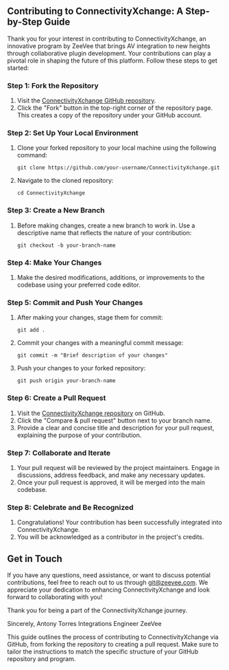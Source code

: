 ## Contributing to ConnectivityXchange: A Step-by-Step Guide

Thank you for your interest in contributing to ConnectivityXchange, an innovative program by ZeeVee that brings AV integration to new heights through collaborative plugin development. Your contributions can play a pivotal role in shaping the future of this platform. Follow these steps to get started:

### Step 1: Fork the Repository

1. Visit the [ConnectivityXchange GitHub repository](https://github.com/ConnectivityXchange).
2. Click the "Fork" button in the top-right corner of the repository page. This creates a copy of the repository under your GitHub account.

### Step 2: Set Up Your Local Environment

1. Clone your forked repository to your local machine using the following command:
   ```
   git clone https://github.com/your-username/ConnectivityXchange.git
   ```
2. Navigate to the cloned repository:
   ```
   cd ConnectivityXchange
   ```

### Step 3: Create a New Branch

1. Before making changes, create a new branch to work in. Use a descriptive name that reflects the nature of your contribution:
   ```
   git checkout -b your-branch-name
   ```

### Step 4: Make Your Changes

1. Make the desired modifications, additions, or improvements to the codebase using your preferred code editor.

### Step 5: Commit and Push Your Changes

1. After making your changes, stage them for commit:
   ```
   git add .
   ```
2. Commit your changes with a meaningful commit message:
   ```
   git commit -m "Brief description of your changes"
   ```
3. Push your changes to your forked repository:
   ```
   git push origin your-branch-name
   ```

### Step 6: Create a Pull Request

1. Visit the [ConnectivityXchange repository](https://github.com/ConnectivityXchange/) on GitHub.
2. Click the "Compare & pull request" button next to your branch name.
3. Provide a clear and concise title and description for your pull request, explaining the purpose of your contribution.

### Step 7: Collaborate and Iterate

1. Your pull request will be reviewed by the project maintainers. Engage in discussions, address feedback, and make any necessary updates.
2. Once your pull request is approved, it will be merged into the main codebase.

### Step 8: Celebrate and Be Recognized

1. Congratulations! Your contribution has been successfully integrated into ConnectivityXchange.
2. You will be acknowledged as a contributor in the project's credits.

## Get in Touch

If you have any questions, need assistance, or want to discuss potential contributions, feel free to reach out to us through <git@zeevee.com>. We appreciate your dedication to enhancing ConnectivityXchange and look forward to collaborating with you!

Thank you for being a part of the ConnectivityXchange journey.

Sincerely,
Antony Torres
Integrations Engineer
ZeeVee  


This guide outlines the process of contributing to ConnectivityXchange via GitHub, from forking the repository to creating a pull request. Make sure to tailor the instructions to match the specific structure of your GitHub repository and program.